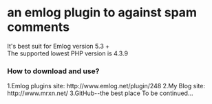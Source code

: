 # an emlog plugin to against spam comments
It's best suit for Emlog version 5.3 +  
The supported lowest PHP version is 4.3.9  
<h3>How to download and use?</h3>  
1.Emlog plugins site:  
http://www.emlog.net/plugin/248  
2.My Blog site:  
http://www.mrxn.net/  
3.GitHub--the best place  
To be continued...
